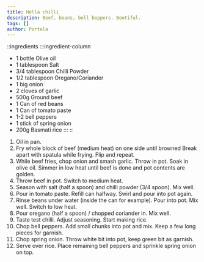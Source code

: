 ```yaml
---
title: Hella chilli
description: Beef, beans, bell beppers. Bootiful.
tags: []
author: Portela
---
```


::ingredients
:::ingredient-column
- 1 bottle Olive oil
- 1 tablespoon Salt
- 3/4 tablespoon Chilli Powder
- 1/2 tablespoon Oregano/Coriander
- 1 big onion
- 2 cloves of garlic
- 500g Ground beef
- 1 Can of red beans
- 1 Can of tomato paste
- 1-2 bell peppers
- 1 stick of spring onion
- 200g Basmati rice
:::
::

1. Oil in pan.
2. Fry whole block of beef (medium heat) on one side until browned Break apart with spatula while frying. Flip and repeat.
3. While beef fries, chop onion and smash garlic. Throw in pot. Soak in olive oil. Simmer in low heat until beef is done and pot contents are golden.
4. Throw beef in pot. Switch to medium heat.
5. Season with salt (half a spoon) and chilli powder (3/4 spoon). Mix well.
6. Pour in tomato paste. Refill can halfway. Swirl and pour into pot again.
7. Rinse beans under water (inside the can for example). Pour into pot. Mix well. Switch to low heat.
8. Pour oregano (half a spoon) / chopped coriander in. Mix well.
9. Taste test chilli. Adjust seasoning. Start making rice.
10. Chop bell peppers. Add small chunks into pot and mix. Keep a few long pieces for garnish.
11. Chop spring onion. Throw white bit into pot, keep green bit as garnish.
12. Serve over rice. Place remaining bell peppers and sprinkle spring onion on top.